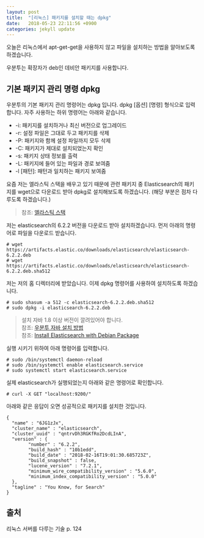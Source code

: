```yaml
---
layout: post
title:  "[리눅스] 패키지를 설치할 때는 dpkg"
date:   2018-05-23 22:11:56 +0900
categories: jekyll update
---
```

오늘은 리눅스에서 apt-get-get을 사용하지 않고 파일을 설치하는 방법을 알아보도록 하겠습니다.

우분투는 확장자가 deb인 데비안 패키지를 사용합니다. 

## 기본 패키지 관리 명령 dpkg
우분투의 기본 패키지 관리 명령어는 dpkg 입니다. dpkg [옵션] [명령] 형식으로 입력합니다. 자주 사용하는 하위 명령어는 아래와 같습니다.
* -i: 패키지를 설치하거나 최신 버전으로 업그레이드
* -r: 설정 파일은 그대로 두고 패키지를 삭제
* -P: 패키지와 함께 설정 파일까지 모두 삭제
* -C: 패키지가 제대로 설치되었는지 확인
* -s: 패키지 상태 정보를 출력
* -L: 패키지에 들어 있는 파일과 경로 보여줌
* -l [패턴]: 패턴과 일치하는 패키지 보여줌

요즘 저는 엘라스틱 스택을 배우고 있기 때문에 관련 패키지 중 Elasticsearch의 패키지를 wget으로 다운로드 받아 dpkg로 설치해보도록 하겠습니다. (해당 부분은 점차 다루도록 하겠습니다.)

> 참조: [엘라스틱 스택](https://www.elastic.co/kr/)

저는 elasticsearch의 6.2.2 버전을 다운로드 받아 설치하겠습니다. 먼저 아래의 명령어로 파일을 다운로드 받습니다.

    # wget https://artifacts.elastic.co/downloads/elasticsearch/elasticsearch-6.2.2.deb
    # wget https://artifacts.elastic.co/downloads/elasticsearch/elasticsearch-6.2.2.deb.sha512
      
저는 저의 홈 디렉터리에 받았습니다. 이제 dpkg 명령어를 사용하여 설치하도록 하겠습니다.

	# sudo shasum -a 512 -c elasticsearch-6.2.2.deb.sha512
	# sudo dpkg -i elasticsearch-6.2.2.deb

> 설치 자바 1.8 이상 버전이 깔려있어야 합니다.  
> 참조: [우분투 자바 설치 방법](http://blog.dskim.xyz/devops/2017/04/18/devops-ubuntu16.04-jdk-1.8.html)  
> 참조: [Install Elasticsearch with Debian Package](https://www.elastic.co/guide/en/elasticsearch/reference/6.2/deb.html#deb) 

실행 시키기 위하여 아래 명령어를 입력합니다.

	# sudo /bin/systemctl daemon-reload
	# sudo /bin/systemctl enable elasticsearch.service
	# sudo systemctl start elasticsearch.service
	
실제 elasticsearch가 실행되었는지 아래와 같은 명령어로 확인합니다.

	# curl -X GET "localhost:9200/" 

아래와 같은 응답이 오면 성공적으로 패키지를 설치한 것입니다.

	{
	  "name" : "6JG1zJx",
	  "cluster_name" : "elasticsearch",
	  "cluster_uuid" : "qntrvDh3RGKfRo2DcdLInA",
	  "version" : {
		    "number" : "6.2.2",
		    "build_hash" : "10b1edd",
		    "build_date" : "2018-02-16T19:01:30.685723Z",
		    "build_snapshot" : false,
		    "lucene_version" : "7.2.1",
		    "minimum_wire_compatibility_version" : "5.6.0",
		    "minimum_index_compatibility_version" : "5.0.0"
	  },
	  "tagline" : "You Know, for Search"
	}

## 출처
리눅스 서버를 다루는 기술 p. 124
